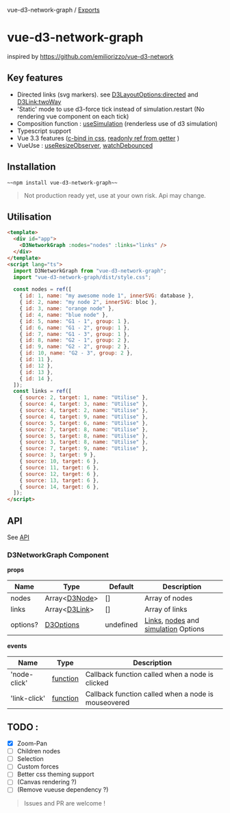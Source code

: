 vue-d3-network-graph / [Exports](docs/modules.md)

# vue-d3-network-graph

inspired by https://github.com/emiliorizzo/vue-d3-network

## Key features

- Directed links (svg markers). see [D3LayoutOptions:directed](docs/modules.md#d3layoutoptions) and [D3Link:twoWay](docs/modules.md#d3link)
- 'Static' mode to use d3-force tick instead of simulation.restart (No rendering vue component on each tick)
- Composition function : [useSimulation](docs/modules.md#usesimulation) (renderless use of d3 simulation)
- Typescript support
- Vue 3.3 features ([c-bind in css](https://vuejs.org/api/sfc-css-features.html#v-bind-in-css), [readonly ref from getter](https://vuejs.org/api/reactivity-utilities.html#toref) )
- VueUse : [useResizeObserver](https://vueuse.org/core/useResizeObserver/), [watchDebounced](https://vueuse.org/shared/watchDebounced/#watchdebounced)

## Installation

```
~~npm install vue-d3-network-graph~~
```

> Not production ready yet, use at your own risk. Api may change.

## Utilisation

```html
<template>
  <div id="app">
    <D3NetworkGraph :nodes="nodes" :links="links" />
  </div>
</template>
<script lang="ts">
  import D3NetworkGraph from "vue-d3-network-graph";
  import "vue-d3-network-graph/dist/style.css";

  const nodes = ref([
    { id: 1, name: "my awesome node 1", innerSVG: database },
    { id: 2, name: "my node 2", innerSVG: bloc },
    { id: 3, name: "orange node" },
    { id: 4, name: "blue node" },
    { id: 5, name: "G1 - 1", group: 1 },
    { id: 6, name: "G1 - 2", group: 1 },
    { id: 7, name: "G1 - 3", group: 1 },
    { id: 8, name: "G2 - 1", group: 2 },
    { id: 9, name: "G2 - 2", group: 2 },
    { id: 10, name: "G2 - 3", group: 2 },
    { id: 11 },
    { id: 12 },
    { id: 13 },
    { id: 14 },
  ]);
  const links = ref([
    { source: 2, target: 1, name: "Utilise" },
    { source: 4, target: 3, name: "Utilise" },
    { source: 4, target: 2, name: "Utilise" },
    { source: 4, target: 9, name: "Utilise" },
    { source: 5, target: 6, name: "Utilise" },
    { source: 7, target: 8, name: "Utilise" },
    { source: 5, target: 8, name: "Utilise" },
    { source: 3, target: 8, name: "Utilise" },
    { source: 7, target: 9, name: "Utilise" },
    { source: 3, target: 9 },
    { source: 10, target: 6 },
    { source: 11, target: 6 },
    { source: 12, target: 6 },
    { source: 13, target: 6 },
    { source: 14, target: 6 },
  ]);
</script>
```

## API

See [API](docs/modules.md)

### D3NetworkGraph Component

**props**

| Name     | Type                                    | Default   | Description                                                                                                                                  |
| -------- | --------------------------------------- | --------- | -------------------------------------------------------------------------------------------------------------------------------------------- |
| nodes    | Array<[D3Node](docs/modules.md#d3node)> | []        | Array of nodes                                                                                                                               |
| links    | Array<[D3Link](docs/modules.md#d3link)> | []        | Array of links                                                                                                                               |
| options? | [D3Options](docs/modules.md#d3options)  | undefined | [Links](docs/modules.md#d3linkoptions), [nodes](docs/modules.md#d3nodeoptions) and [simulation](docs/modules.md#d3simulationoptions) Options |

**events**

| Name         | Type                                           | Description                                         |
| ------------ | ---------------------------------------------- | --------------------------------------------------- |
| 'node-click' | [function](docs/modules.md#d3neworkgraphemits) | Callback function called when a node is clicked     |
| 'link-click' | [function](docs/modules.md#d3neworkgraphemits) | Callback function called when a node is mouseovered |

## TODO :

- [x] Zoom-Pan
- [ ] Children nodes
- [ ] Selection
- [ ] Custom forces
- [ ] Better css theming support
- [ ] (Canvas rendering ?)
- [ ] (Remove vueuse dependency ?)

> Issues and PR are welcome !
